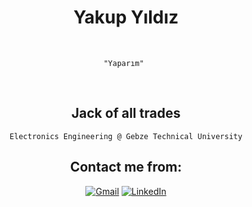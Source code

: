 <div align="center">

# Yakup Yıldız
</div>
<br />

<div align="center">

`"Yaparım" `
</div>
<br>

<div align="center">

## Jack of all trades


 ```
 Electronics Engineering @ Gebze Technical University
 ```

## Contact me from:<br>

<a href="mailto:yildizyyakup@gmail.com" target="_blank" rel="nofollow"><img src="https://img.shields.io/badge/Gmail-D14836?style=for-the-badge&logo=gmail&logoColor=white" alt="Gmail"/></a>
<a href="https://www.linkedin.com/in/yildizyyakup/" target="_blank"><img src="https://img.shields.io/badge/LinkedIn-0077B5?&style=for-the-badge&logo=linkedin&logoColor=white" alt="LinkedIn"></a>
</div>
